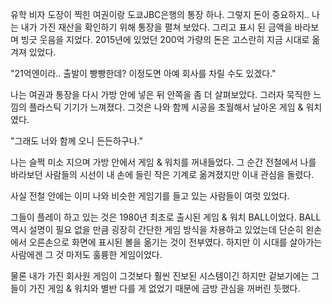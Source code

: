 유학 비자 도장이 찍힌 여권이랑 도쿄JBC은행의 통장 하나. 그렇지 돈이 중요하지.. 나는 내가 가진 재산을 확인하기 위해 통장을 펼쳐 보았다. 그리고 표시 된 금액을 바라보며 빙긋 웃음을 지었다. 2015년에 있었던 200억 가량의 돈은 고스란히 지금 시대로 옮겨져 있었다.

"21억엔이라.. 출발이 빵빵한데? 이정도면 아예 회사를 차릴 수도 있겠다."

나는 여권과 통장을 다시 가방 안에 넣은 뒤 안쪽을 좀 더 살펴보았다. 그러자 묵직한 느낌의 플라스틱 기기가 느껴졌다. 그것은 나와 함께 시공을 초월해서 날아온 게임 & 워치였다.

"그래도 너와 함께 오니 든든하구나."

나는 슬쩍 미소 지으며 가방 안에서 게임 & 워치를 꺼내들었다. 그 순간 전철에서 나를 바라보던 사람들의 시선이 내 손에 들린 작은 기계로 옮겨졌지만 이내 관심을 돌렸다.

사실 전철 안에는 이미 나와 비슷한 게임기를 들고 있는 사람들이 여럿 있었다.

그들이 플레이 하고 있는 것은 1980년 최초로 출시된 게임 & 워치 BALL이었다. BALL 역시 설명이 필요 없을 만큼 굉장히 간단한 게임 방식을 차용하고 있었는데 단순히 왼손에서 오른손으로 화면에 표시된 볼을 옮기는 것이 전부였다. 하지만 이 시대를 살아가는 사람에겐 그 것 마저도 훌륭한 게임이었다.

물론 내가 가진 회사원 게임이 그것보다 훨씬 진보된 시스템이긴 하지만 겉보기에는 그들이 가진 게임 & 워치와 별반 다를 게 없었기 때문에 금방 관심을 꺼버린 듯했다. 